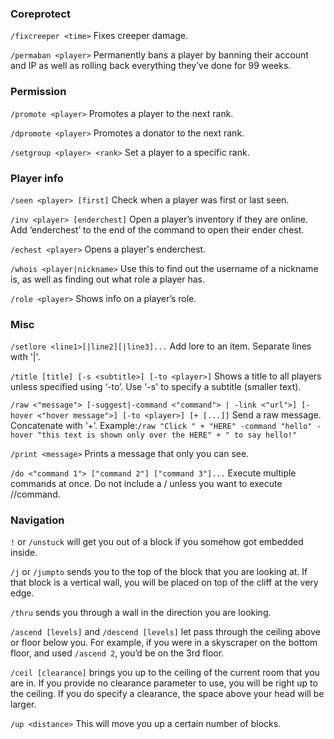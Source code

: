### Coreprotect

`/fixcreeper <time>` Fixes creeper damage.

`/permaban <player>` Permanently bans a player by banning their account and IP as well as rolling back everything they’ve done for 99 weeks.

### Permission

`/promote <player>` Promotes a player to the next rank.

`/dpromote <player>` Promotes a donator to the next rank.

`/setgroup <player> <rank>` Set a player to a specific rank.

### Player info

`/seen <player> [first]` Check when a player was first or last seen.

`/inv <player> [enderchest]` Open a player’s inventory if they are online. Add ‘enderchest’ to the end of the command to open their ender chest.

`/echest <player>` Opens a player's enderchest.

`/whois <player|nickname>` Use this to find out the username of a nickname is, as well as finding out what role a player has.

`/role <player>` Shows info on a player’s role.

### Misc

`/setlore <line1>[|line2][|line3]...` Add lore to an item. Separate lines with '|'.

`/title [title] [-s <subtitle>] [-to <player>]` Shows a title to all players unless specified using ‘-to’. Use '-s' to specify a subtitle (smaller text).

`/raw <"message"> [-suggest|-command <"command"> | -link <"url">] [-hover <"hover message">] [-to <player>] [+ [...]]` Send a raw message. Concatenate with ‘+’.
	Example:`/raw "Click " + "HERE" -command "hello" -hover "this text is shown only over the HERE" + " to say hello!"` 

`/print <message>` Prints a message that only you can see.

`/do <"command 1"> ["command 2"] ["command 3"]...` Execute multiple commands at once. Do not include a / unless you want to execute //command.

### Navigation

`!` or `/unstuck` will get you out of a block if you somehow got embedded inside.

`/j` or `/jumpto` sends you to the top of the block that you are looking at. If that block is a vertical wall, you will be placed on top of the cliff at the very edge.

`/thru` sends you through a wall in the direction you are looking.

`/ascend [levels]` and `/descend [levels]` let pass through the ceiling above or floor below you. For example, if you were in a skyscraper on the bottom floor, and used `/ascend 2`, you’d be on the 3rd floor.

`/ceil [clearance]` brings you up to the ceiling of the current room that you are in. If you provide no clearance parameter to use, you will be right up to the ceiling. If you do specify a clearance, the space above your head will be larger. 

`/up <distance>` This will move you up a certain number of blocks.
